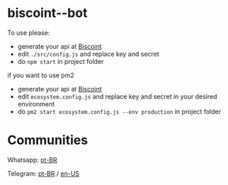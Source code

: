 # biscoint--bot

To use please:

- generate your api at [Biscoint](https://biscoint.io/?utm_source=bitragem&utm_medium=link&utm_campaign=bitragem_link)
- edit `./src/config.js` and replace key and secret
- do `npm start` in project folder

if you want to use pm2

- generate your api at [Biscoint](https://biscoint.io/?utm_source=bitragem&utm_medium=link&utm_campaign=bitragem_link)
- edit `ecosystem.config.js` and replace key and secret in your desired environment
- do `pm2 start ecosystem.config.js --env production` in project folder


# Communities

Whatsapp: [pt-BR](https://chat.whatsapp.com/KxB0etimVPQL3ncEn8u7tO)

Telegram: [pt-BR](https://t.me/bitragem) /
[en-US](https://t.me/bitragemEnglish)
